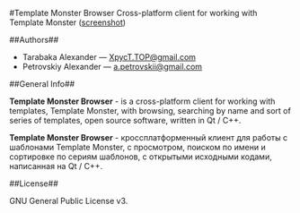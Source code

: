 #Template Monster Browser
Сross-platform client for working with Template Monster ([screenshot](http://wiki.github.com/XpycT/Template-Monster-Browser/ "screenshot"))

##Authors##

* Tarabaka Alexander — <XpycT.TOP@gmail.com>
* Petrovskiy Alexander — <a.petrovskii@gmail.com>

##General Info##

**Template Monster Browser** - is a cross-platform client for working with templates, Template Monster, with browsing, searching by name and sort of series of templates, open source software, written in Qt / C++.

**Template Monster Browser** - кроссплатформенный клиент для работы с шаблонами Template Monster, с просмотром, поиском по имени и сортировке по сериям шаблонов, с открытыми исходными кодами, написанная на Qt / C++.

##License##

GNU General Public License v3.
